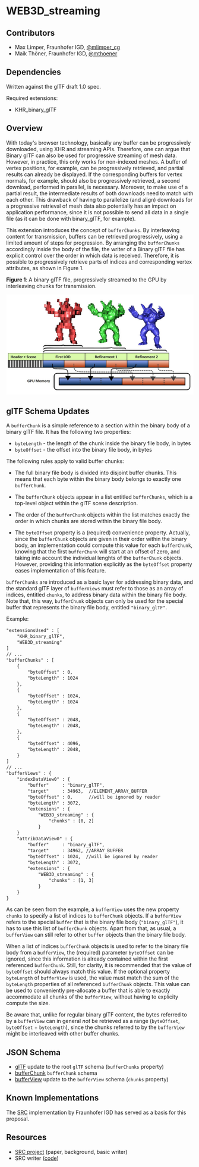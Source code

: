 # WEB3D_streaming


## Contributors

* Max Limper, Fraunhofer IGD, [@mlimper_cg](https://twitter.com/mlimper_cg)
* Maik Thöner, Fraunhofer IGD, [@mthoener](https://twitter.com/mthoener)


## Dependencies

Written against the glTF draft 1.0 spec.

Required extensions:
* KHR_binary_glTF


## Overview

With today's browser technology, basically any buffer can be progressively downloaded, using XHR and streaming APIs.
Therefore, one can argue that Binary glTF can also be used for progressive streaming of mesh data.
However, in practice, this only works for non-indexed meshes.
A buffer of vertex positions, for example, can be progressively retrieved, and partial results can already be displayed.
If the corresponding buffers for vertex normals, for example, should also be progressively retrieved, a second download, performed in parallel, is necessary.
Moreover, to make use of a partial result, the intermediate results of both downloads need to match with each other.
This drawback of having to parallelize (and align) downloads for a progressive retrieval of mesh data also potentially has an impact on application performance, since it is not possible to send all data in a single file (as it can be done with binary_glTF, for example).

This extension introduces the concept of `bufferChunks`. By interleaving content for transmission, buffers can be retrieved progressively, using a limited amount of steps for progression.
By arranging the `bufferChunks` accordingly inside the body of the file, the writer of a Binary glTF file has explicit control over the order in which data is received.
Therefore, it is possible to progressively retrieve parts of indices and corresponding vertex attributes, as shown in Figure 1.

**Figure 1**: A binary glTF file, progressively streamed to the GPU by interleaving chunks for transmission.

![](img/streaming.jpg)


## glTF Schema Updates

A `bufferChunk` is a simple reference to a section within the binary body of a binary glTF file.
It has the following two properties:

* `byteLength` - the length of the chunk inside the binary file body, in bytes
* `byteOffset` - the offset into the binary file body, in bytes

The following rules apply to valid buffer chunks:

* The full binary file body is divided into disjoint buffer chunks. This means that each byte within the binary body belongs to exactly one `bufferChunk`.
  
* The `bufferChunk` objects appear in a list entitled `bufferChunks`, which is a top-level object within the glTF scene description.

* The order of the `bufferChunk` objects within the list matches exactly the order in which chunks are stored within the binary file body.

* The `byteOffset` property is a (required) convenience property.
  Actually, since the `bufferChunk` objects are given in their order within the binary body, an implementation could compute this value for each `bufferChunk`, knowing that the first `bufferChunk` will start at an offset of zero, and taking into account the individual lenghts of the `bufferChunk` objects.
  However, providing this information explicitly as the `byteOffset` property eases implementation of this feature.

`bufferChunks` are introduced as a basic layer for addressing binary data, and the standard glTF layer of `bufferViews` must refer to those as an array of indices, entitled `chunks`, to address binary data within the binary file body.
Note that, this way, `bufferChunk` objects can only be used for the special buffer that represents the binary file body, entitled `"binary_glTF"`.



Example:

```
"extensionsUsed" : [
    "KHR_binary_glTF",
    "WEB3D_streaming"
]
// ...
"bufferChunks" : [
    {
        "byteOffset" : 0,
        "byteLength" : 1024
    },
    {
        "byteOffset" : 1024,
        "byteLength" : 1024
    },
    {
        "byteOffset" : 2048,
        "byteLength" : 2048,
    },
    {
        "byteOffset" : 4096,
        "byteLength" : 2048,
    }
]
// ...
"bufferViews" : {
    "indexDataView0" : {
        "buffer"     : "binary_glTF",
        "target"     : 34963,  //ELEMENT_ARRAY_BUFFER
        "byteOffset" : 0,      //will be ignored by reader
        "byteLength" : 3072,
        "extensions" : {
            "WEB3D_streaming" : {
                "chunks" : [0, 2]
            }
    }
    "attribDataView0" : {
        "buffer"     : "binary_glTF",
        "target"     : 34962, //ARRAY_BUFFER
        "byteOffset" : 1024,  //will be ignored by reader
        "byteLength" : 3072,
        "extensions" : {
            "WEB3D_streaming" : {
                "chunks" : [1, 3]
            }
    }
}
```

As can be seen from the example, a `bufferView` uses the new property `chunks` to specify a list of indices to `bufferChunk` objects.
If a `bufferView` refers to the special `buffer` that is the binary file body (`"binary_glTF"`), it has to use this list of `bufferChunk` objects.
Apart from that, as usual, a `bufferView` can still refer to other `buffer` objects than the binary file body.

When a list of indices `bufferChunk` objects is used to refer to the binary file body from a `bufferView`, the (required) parameter `byteOffset` can be ignored, since this information is already contained within the first referenced `bufferChunk`.
Still, for clarity, it is recommended that the value of `byteOffset` should always match this value.
If the optional property `byteLength` of `bufferView` is used, the value must match the sum of the `byteLength` properties of all referenced `bufferChunk` objects.
This value can be used to conveniently pre-allocate a buffer that is able to exactly accommodate all chunks of the `bufferView`, without having to explicity compute the size.

Be aware that, unlike for regular binary glTF content, the bytes referred to by a `bufferView` can in general _not_ be retrieved as a range (`byteOffset`, `byteOffset` + `byteLength`),
since the chunks referred to by the `bufferView` might be interleaved with other buffer chunks.


## JSON Schema

* [glTF](schema/WEB3D_streaming.glTF.schema.json) update to the root `glTF` schema (`bufferChunks` property)
* [bufferChunk](schema/WEB3D_streaming.bufferChunk.schema.json) `bufferChunk` schema
* [bufferView](schema/WEB3D_streaming.bufferView.schema.json) update to the `bufferView` schema (`chunks` property)


## Known Implementations

The [SRC](http://x3dom.org/src/) implementation by Fraunhofer IGD has served as a basis for this proposal.


## Resources
* [SRC project](http://x3dom.org/src/) (paper, background, basic writer)
* SRC writer ([code](http://x3dom.org/src/files/src_writer_source.zip))
